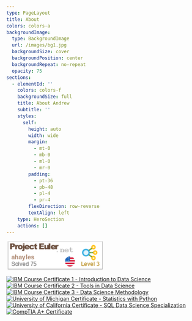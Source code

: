 ```yaml
---
type: PageLayout
title: About
colors: colors-a
backgroundImage:
  type: BackgroundImage
  url: /images/bg1.jpg
  backgroundSize: cover
  backgroundPosition: center
  backgroundRepeat: no-repeat
  opacity: 75
sections:
  - elementId: ''
    colors: colors-f
    backgroundSize: full
    title: About Andrew
    subtitle: ''
    styles:
      self:
        height: auto
        width: wide
        margin:
          - mt-0
          - mb-0
          - ml-0
          - mr-0
        padding:
          - pt-36
          - pb-48
          - pl-4
          - pr-4
        flexDirection: row-reverse
        textAlign: left
    type: HeroSection
    actions: []
---
```


[![Project Euler Level 3](/images/projecteuler.png)](https://www.projecteuler.net)

[![IBM Course Certificate 1 - Introduction to Data Science](/images/ibm1.png)](/images/whatisdatascience.pdf)
[![IBM Course Certificate 2 - Tools in Data Science](/images/ibm2.png)](/images/toolsfordatascience.pdf)
[![IBM Course Certificate 3 - Data Science Methodology](/images/ibm3.png)](/images/datasciencemethodology.pdf)
[![University of Michigan Certificate - Statistics with Python](/images/statswithpython.png)](/images/statswithpython.pdf)
[![University of California Certificate - SQL Data Science Specialization](/images/sql_datascience.png)](/images/sqlspecialization.pdf)
[![CompTIA A+ Certificate](/images/comptia.png)](/images/comptiaAplus.pdf)
